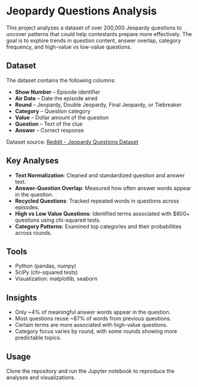 # Jeopardy Questions Analysis

This project analyzes a dataset of over 200,000 Jeopardy questions to uncover patterns that could help contestants prepare more effectively. The goal is to explore trends in question content, answer overlap, category frequency, and high-value vs low-value questions.

## Dataset

The dataset contains the following columns:

- **Show Number** – Episode identifier  
- **Air Date** – Date the episode aired  
- **Round** – Jeopardy, Double Jeopardy, Final Jeopardy, or Tiebreaker  
- **Category** – Question category  
- **Value** – Dollar amount of the question  
- **Question** – Text of the clue  
- **Answer** – Correct response  

Dataset source: [Reddit - Jeopardy Questions Dataset](https://www.reddit.com/r/datasets/comments/1uyd0t/200000_jeopardy_questions_in_a_json_file)

## Key Analyses

- **Text Normalization**: Cleaned and standardized question and answer text.  
- **Answer-Question Overlap**: Measured how often answer words appear in the question.  
- **Recycled Questions**: Tracked repeated words in questions across episodes.  
- **High vs Low Value Questions**: Identified terms associated with \$800+ questions using chi-squared tests.  
- **Category Patterns**: Examined top categories and their probabilities across rounds.  

## Tools

- Python (pandas, numpy)  
- SciPy (chi-squared tests)  
- Visualization: matplotlib, seaborn  

## Insights

- Only ~4% of meaningful answer words appear in the question.  
- Most questions reuse ~87% of words from previous questions.  
- Certain terms are more associated with high-value questions.  
- Category focus varies by round, with some rounds showing more predictable topics.

## Usage

Clone the repository and run the Jupyter notebook to reproduce the analyses and visualizations.

